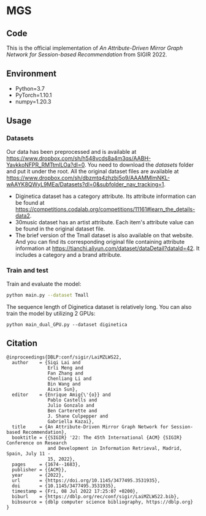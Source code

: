# MGS

## Code
This is the official implementation of *An Attribute-Driven Mirror Graph Network for Session-based Recommendation* from SIGIR 2022.

## Environment
* Python=3.7
* PyTorch=1.10.1
* numpy=1.20.3

## Usage
### Datasets

Our data has been preprocessed and is available at https://www.dropbox.com/sh/h548vcds8a4m3qs/AABH-YavkkoNFPR_RMTtmILOa?dl=0. You need to download the *datasets* folder and put it under the root. All the original dataset files are available at https://www.dropbox.com/sh/dbzmtq4zhzbj5o9/AAAMMlmNKL-wAAYK8QWyL9MEa/Datasets?dl=0&subfolder_nav_tracking=1.

* Diginetica dataset has a category attribute. Its attribute information can be found at https://competitions.codalab.org/competitions/11161#learn_the_details-data2.
* 30music dataset has an artist attribute. Each item's attribute value can be found in the original dataset file.
* The brief version of the Tmall dataset is also available on that website. And you can find its corresponding original file containing attribute information at https://tianchi.aliyun.com/dataset/dataDetail?dataId=42. It includes a category and a brand attribute.

### Train and test

Train and evaluate the model:

```sh
python main.py --dataset Tmall
```

The sequence length of Diginetica dataset is relatively long. You can also train the model by utilizing 2 GPUs:

```
python main_dual_GPU.py --dataset diginetica
```

## Citation

```
@inproceedings{DBLP:conf/sigir/LaiMZLWS22,
  author    = {Siqi Lai and
               Erli Meng and
               Fan Zhang and
               Chenliang Li and
               Bin Wang and
               Aixin Sun},
  editor    = {Enrique Amig{\'{o}} and
               Pablo Castells and
               Julio Gonzalo and
               Ben Carterette and
               J. Shane Culpepper and
               Gabriella Kazai},
  title     = {An Attribute-Driven Mirror Graph Network for Session-based Recommendation},
  booktitle = {{SIGIR} '22: The 45th International {ACM} {SIGIR} Conference on Research
               and Development in Information Retrieval, Madrid, Spain, July 11 -
               15, 2022},
  pages     = {1674--1683},
  publisher = {{ACM}},
  year      = {2022},
  url       = {https://doi.org/10.1145/3477495.3531935},
  doi       = {10.1145/3477495.3531935},
  timestamp = {Fri, 08 Jul 2022 17:25:07 +0200},
  biburl    = {https://dblp.org/rec/conf/sigir/LaiMZLWS22.bib},
  bibsource = {dblp computer science bibliography, https://dblp.org}
}
```
